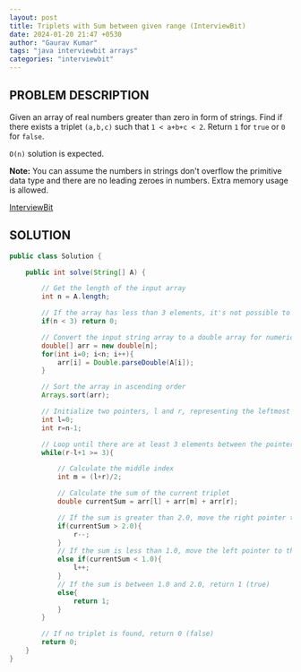 ```yaml
---
layout: post
title: Triplets with Sum between given range (InterviewBit)
date: 2024-01-20 21:47 +0530
author: "Gaurav Kumar"
tags: "java interviewbit arrays"
categories: "interviewbit"
---
```


## PROBLEM DESCRIPTION

Given an array of real numbers greater than zero in form of strings. Find if there exists a triplet `(a,b,c)` such that `1 < a+b+c < 2`. Return `1` for `true` or `0` for `false`.

`O(n)` solution is expected.

**Note:** You can assume the numbers in strings don't overflow the primitive data type and there are no leading zeroes in numbers. Extra memory usage is allowed.

[InterviewBit](https://www.interviewbit.com/problems/triplets-with-sum-between-given-range/)

## SOLUTION

```java
public class Solution {

    public int solve(String[] A) {

        // Get the length of the input array
        int n = A.length;

        // If the array has less than 3 elements, it's not possible to form triplets
        if(n < 3) return 0;

        // Convert the input string array to a double array for numeric comparison
        double[] arr = new double[n];
        for(int i=0; i<n; i++){
            arr[i] = Double.parseDouble(A[i]);
        }

        // Sort the array in ascending order
        Arrays.sort(arr);

        // Initialize two pointers, l and r, representing the leftmost and rightmost elements of the array
        int l=0;
        int r=n-1;

        // Loop until there are at least 3 elements between the pointers
        while(r-l+1 >= 3){

            // Calculate the middle index
            int m = (l+r)/2;

            // Calculate the sum of the current triplet
            double currentSum = arr[l] + arr[m] + arr[r];

            // If the sum is greater than 2.0, move the right pointer to the left
            if(currentSum > 2.0){
                r--;
            }
            // If the sum is less than 1.0, move the left pointer to the right
            else if(currentSum < 1.0){
                l++;
            }
            // If the sum is between 1.0 and 2.0, return 1 (true)
            else{
                return 1;
            }
        }

        // If no triplet is found, return 0 (false)
        return 0;
    }
}
```
